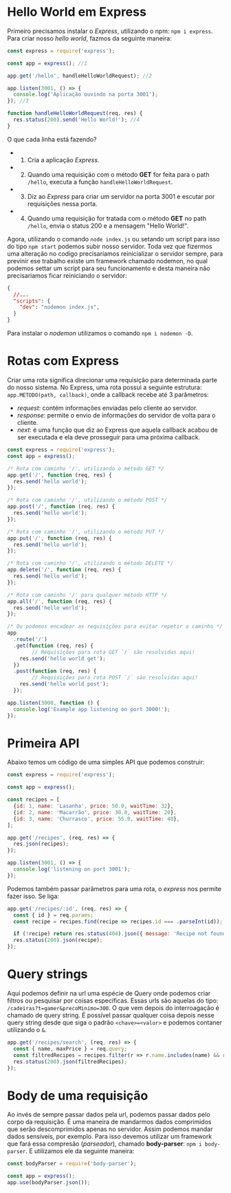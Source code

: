 # Hello World em Express
Primeiro precisamos instalar o _Express_, utilizando o npm: `npm i express`.
Para criar nosso _hello world_, fazmos da seguinte maneira:
```js
const express = require('express');

const app = express(); //1

app.get('/hello', handleHelloWorldRequest); //2

app.listen(3001, () => {
  console.log('Aplicação ouvindo na porta 3001');
}); //3

function handleHelloWorldRequest(req, res) {
  res.status(200).send('Hello World!'); //4
}
```
O que cada linha está fazendo?
- 1. Cria a aplicação _Express_.
- 2. Quando uma requisição com o método __GET__ for feita para o path `/hello`, executa a função `handleHelloWorldRequest`.
- 3. Diz ao _Express_ para criar um servidor na porta 3001 e escutar por requisições nessa porta.
- 4. Quando uma requisição for tratada com o método __GET__ no path `/hello`, envia o status 200 e a mensagem "Hello World!".

Agora, utilizando o comando `node index.js` ou setando um script para isso do tipo `npm start` podemos subir nosso servidor.
Toda vez que fizermos uma alteração no codigo precisaríamos reinicializar o servidor sempre, para previnir ese trabalho existe um
framework chamado nodemon, no qual podemos settar um script para seu funcionamento e desta maneira não precisariamos ficar
reiniciando o servidor:
```json
{
  //...
  "scripts": {
    "dev": "nodemon index.js",
  }
}
```
Para instalar o _nodemon_ utilizamos o comando `npm i nodemon -D`.

# Rotas com Express
Criar uma rota significa direcionar uma requisição para determinada parte do nosso sistema.
No Express, uma rota possui a seguinte estrutura: `app.METODO(path, callback)`, onde a callback recebe até 3 parâmetros:
- _request_: contém informações enviadas pelo cliente ao servidor.
- _response_: permite o envio de informações do servidor de volta para o cliente.
- _next_: é uma função que diz ao Express que aquela callback acabou de ser executada e ela deve prosseguir para uma próxima callback.

```js
const express = require('express');
const app = express();

/* Rota com caminho '/', utilizando o método GET */
app.get('/', function (req, res) {
  res.send('hello world');
});

/* Rota com caminho '/', utilizando o método POST */
app.post('/', function (req, res) {
  res.send('hello world');
});

/* Rota com caminho '/', utilizando o método PUT */
app.put('/', function (req, res) {
  res.send('hello world');
});

/* Rota com caminho '/', utilizando o método DELETE */
app.delete('/', function (req, res) {
  res.send('hello world');
});

/* Rota com caminho '/' para qualquer método HTTP */
app.all('/', function (req, res) {
  res.send('hello world');
});

/* Ou podemos encadear as requisições para evitar repetir o caminho */
app
  .route('/')
  .get(function (req, res) {
        // Requisições para rota GET `/` são resolvidas aqui!
    res.send('hello world get');
  })
  .post(function (req, res) {
        // Requisições para rota POST `/` são resolvidas aqui!
    res.send('hello world post');
  });

app.listen(3000, function () {
  console.log('Example app listening on port 3000!');
});
```

# Primeira API
Abaixo temos um código de uma simples API que podemos construir:
```js
const express = require('express');

const app = express();

const recipes = [
  {id: 1, name: 'Lasanha', price: 50.0, waitTime: 32},
  {id: 2, name: 'Macarrão', price: 30.0, waitTime: 20},
  {id: 3, name: 'Churrasco', price: 55.0, waitTime: 40},
];

app.get('/recipes', (req, res) => {
  res.json(recipes);
});

app.listen(3001, () => {
  console.log('listening on port 3001');
});
```
Podemos também passar parãmetros para uma rota, o _express_ nos permite fazer isso.
Se liga:
```js
app.get('/recipes/:id', (req, res) => {
  const { id } = req.params;
  const recipe = recipes.find(recipe => recipes.id === .parseInt(id));

  if (!recipe) return res.status(404).json({ message: 'Recipe not found' });
  res.status(200).json(recipe);
});
```
# Query strings
Aqui podemos definir na url uma espécie de Query onde podemos criar filtros ou pesquisar por coisas específicas.
Essas urls são aquelas do tipo: `/cadeiras?t=gamer&precoMinimo=300`. O que vem depois do interroagação é chamado de query string.
É possível passar qualquer coisa depois nesse query string desde que siga o padrão `<chave>=<valor>` e podemos contaner utilizando o `&`.
```js
app.get('/recipes/search', (req, res) => {
  const { name, maxPrice } = req.query;
  const filtredRecipes = recipes.filter(r => r.name.includes(name) && r.price < parseInt(maxPrice));
  res.status(200).json(filtredRecipes);
});
```

# Body de uma requisição
Ao invés de sempre passar dados pela url, podemos passar dados pelo corpo da requisição. É uma maneira de mandarmos dados
comprimidos que serão descomprimidos apenas no servidor. Assim podemos mandar dados sensíveis, por exemplo.
Para isso devemos utilizar um framework que fará essa compresão (_parseador_), chamado __body-parser__: `npm i body-parser`.
E utilizamos ele da seguinte maneira:
```js
const bodyParser = require('body-parser');

const app = express();
app.use(bodyParser.json());
```